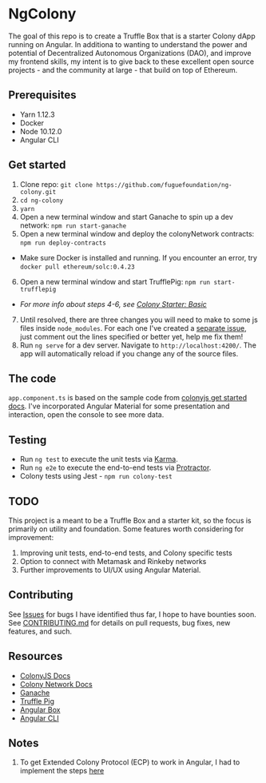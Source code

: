 # NgColony

The goal of this repo is to create a Truffle Box that is a starter Colony dApp running on Angular. In additiona to wanting to understand the power and potential of Decentralized Autonomous Organizations (DAO), and improve my frontend skills, my intent is to give back to these excellent open source projects - and the community at large - that build on top of Ethereum.

## Prerequisites
* Yarn 1.12.3
* Docker
* Node 10.12.0
* Angular CLI

## Get started

1. Clone repo: `git clone https://github.com/fuguefoundation/ng-colony.git`
2. `cd ng-colony`
3. `yarn`
4. Open a new terminal window and start Ganache to spin up a dev network:
`npm run start-ganache`
5. Open a new terminal window and deploy the colonyNetwork contracts:
`npm run deploy-contracts`
* Make sure Docker is installed and running. If you encounter an error, try `docker pull ethereum/solc:0.4.23`
6. Open a new terminal window and start TrufflePig:
`npm run start-trufflepig`
* *For more info about steps 4-6, see [Colony Starter: Basic](https://github.com/JoinColony/colonyStarter/tree/master/packages/colony-starter-basic)*
7. Until resolved, there are three changes you will need to make to some js files inside `node_modules`. For each one I've created a [separate issue](https://github.com/fuguefoundation/ng-colony/issues), just comment out the lines specified or better yet, help me fix them!
8. Run `ng serve` for a dev server. Navigate to `http://localhost:4200/`. The app will automatically reload if you change any of the source files.

## The code

`app.component.ts` is based on the sample code from [colonyjs get started docs](https://docs.colony.io/colonyjs/docs-get-started/). I've incorporated Angular Material for some presentation and interaction, open the console to see more data.

## Testing

* Run `ng test` to execute the unit tests via [Karma](https://karma-runner.github.io).
* Run `ng e2e` to execute the end-to-end tests via [Protractor](http://www.protractortest.org/).
* Colony tests using Jest - `npm run colony-test`

## TODO

This project is a meant to be a Truffle Box and a starter kit, so the focus is primarily on utility and foundation. Some features worth considering for improvement:

1. Improving unit tests, end-to-end tests, and Colony specific tests
2. Option to connect with Metamask and Rinkeby networks
3. Further improvements to UI/UX using Angular Material.

## Contributing

See [Issues](https://github.com/fuguefoundation/ng-colony/issues) for bugs I have identified thus far, I hope to have bounties soon. See [CONTRIBUTING.md](xxx) for details on pull requests, bug fixes, new features, and such.

## Resources

* [ColonyJS Docs](https://docs.colony.io/colonyjs/docs-overview)
* [Colony Network Docs](https://docs.colony.io/colonynetwork/docs-get-started/)
* [Ganache](https://github.com/trufflesuite/ganache-cli)
* [Truffle Pig](https://github.com/JoinColony/trufflepig)
* [Angular Box](https://truffleframework.com/boxes/angular-truffle-box)
* [Angular CLI](https://github.com/angular/angular-cli)

## Notes

1. To get Extended Colony Protocol (ECP) to work in Angular, I had to implement the steps [here](https://medium.com/@GrandSchtroumpf/angular-cli-and-web3-e5cb90885741)